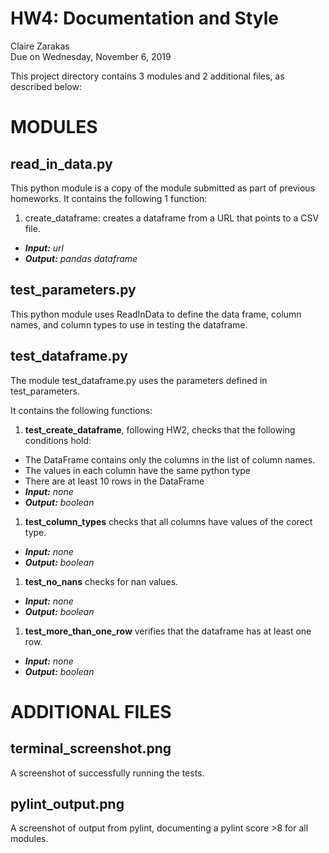 # HW4: Documentation and Style
Claire Zarakas
<br> Due on Wednesday, November 6, 2019

This project directory contains 3 modules and 2 additional files, as described below:

# MODULES

## read_in_data.py
This python module is a copy of the module submitted as part of previous homeworks. It contains the following 1 function:

1. create_dataframe: creates a dataframe from a URL that points to a CSV file.
  - ***Input:*** *url*
  - ***Output:*** *pandas dataframe*

## test_parameters.py
This python module uses ReadInData to define the data frame, column names, and column types to use in testing the dataframe.

## test_dataframe.py
The module test_dataframe.py uses the parameters defined in test_parameters.

It contains the following functions:
1. **test_create_dataframe**, following HW2, checks that the following conditions hold:

  - The DataFrame contains only the columns in the list of column names.
  - The values in each column have the same python type
  - There are at least 10 rows in the DataFrame
  - ***Input:*** *none*
  - ***Output:*** *boolean*
  

1. **test_column_types** checks that all columns have values of the corect type.
  - ***Input:*** *none*
  - ***Output:*** *boolean*
  
1. **test_no_nans** checks for nan values.
  - ***Input:*** *none*
  - ***Output:*** *boolean*
  
1. **test_more_than_one_row** verifies that the dataframe has at least one row.
  - ***Input:*** *none*
  - ***Output:*** *boolean*


# ADDITIONAL FILES

## terminal_screenshot.png
A screenshot of successfully running the tests.

## pylint_output.png
A screenshot of output from pylint, documenting a pylint score >8 for all modules.
